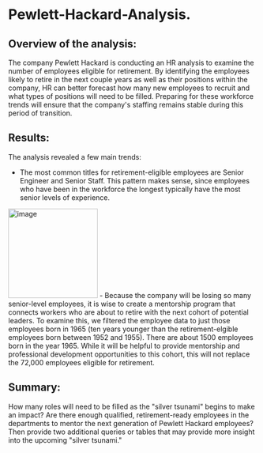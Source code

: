 # Pewlett-Hackard-Analysis.

## Overview of the analysis: 
The company Pewlett Hackard is conducting an HR analysis to examine the number of employees eligible for retirement. By identifying the employees likely to retire in the next couple years as well as their positions within the company, HR can better forecast how many new employees to recruit and what types of positions will need to be filled. Preparing for these workforce trends will ensure that the company's staffing remains stable during this period of transition.

## Results: 
The analysis revealed a few main trends:
 - The most common titles for retirement-eligible employees are Senior Engineer and Senior Staff. This pattern makes sense, since employees who have been in the workforce the longest typically have the most senior levels of experience.   
<img width="181" alt="image" src="https://user-images.githubusercontent.com/114873837/209033645-c1be4769-395a-4512-a7cf-d29465f3a236.png">
 - Because the company will be losing so many senior-level employees, it is wise to create a mentorship program that connects workers who are about to retire with the next cohort of potential leaders. To examine this, we filtered the employee data to just those employees born in 1965 (ten years younger than the retirement-elgible employees born between 1952 and 1955). There are about 1500 employees born in the year 1965. While it will be helpful to provide mentorship and professional development opportunities to this cohort, this will not replace the 72,000 employees eligible for retirement. 

## Summary: 

How many roles will need to be filled as the "silver tsunami" begins to make an impact?
Are there enough qualified, retirement-ready employees in the departments to mentor the next generation of Pewlett Hackard employees?
Then provide two additional queries or tables that may provide more insight into the upcoming "silver tsunami."
